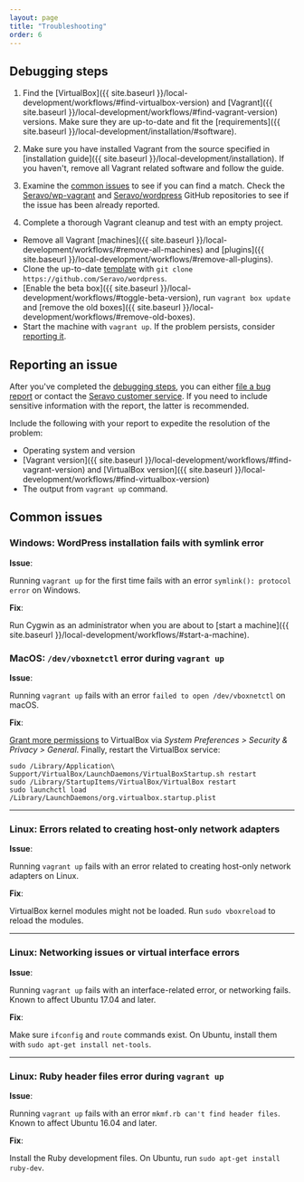 ```yaml
---
layout: page
title: "Troubleshooting"
order: 6
---
```


## Debugging steps

1. Find the [VirtualBox]({{ site.baseurl }}/local-development/workflows/#find-virtualbox-version) and
[Vagrant]({{ site.baseurl }}/local-development/workflows/#find-vagrant-version) versions. Make sure
they are up-to-date and fit the [requirements]({{ site.baseurl }}/local-development/installation/#software).

2. Make sure you have installed Vagrant from the source specified in
[installation guide]({{ site.baseurl }}/local-development/installation). If you haven't, remove all Vagrant
related software and follow the guide.

4. Examine the [common issues](#common-issues) to see if you can find a match. Check the
[Seravo/wp-vagrant](https://github.com/Seravo/wp-vagrant/issues) and
[Seravo/wordpress](https://github.com/Seravo/wordpress/issues) GitHub repositories to see if the issue
has been already reported.

5. Complete a thorough Vagrant cleanup and test with an empty project.
- Remove all Vagrant [machines]({{ site.baseurl }}/local-development/workflows/#remove-all-machines)
and [plugins]({{ site.baseurl }}/local-development/workflows/#remove-all-plugins).
- Clone the up-to-date [template](https://github.com/Seravo/wordpress) with
`git clone https://github.com/Seravo/wordpress`.
- [Enable the beta box]({{ site.baseurl }}/local-development/workflows/#toggle-beta-version), run `vagrant box update` and
[remove the old boxes]({{ site.baseurl }}/local-development/workflows/#remove-old-boxes).
- Start the machine with `vagrant up`. If the problem persists, consider [reporting it](#reporting-an-issue).

## Reporting an issue

After you've completed the [debugging steps](#debugging-steps), you can either
[file a bug report](https://github.com/Seravo/wordpress/issues/new) or contact the
[Seravo customer service](https://seravo.com/en/contact/). If you need to include sensitive information with
the report, the latter is recommended.

Include the following with your report to expedite the resolution of the problem:
- Operating system and version
- [Vagrant version]({{ site.baseurl }}/local-development/workflows/#find-vagrant-version) and
[VirtualBox version]({{ site.baseurl }}/local-development/workflows/#find-virtualbox-version)
- The output from `vagrant up` command.

## Common issues

### Windows: WordPress installation fails with symlink error

**Issue**:

Running `vagrant up` for the first time fails with an error `symlink(): protocol error` on Windows.

**Fix**:

Run Cygwin as an administrator when you are about to
[start a machine]({{ site.baseurl }}/local-development/workflows/#start-a-machine).


### MacOS: `/dev/vboxnetctl` error during `vagrant up`

**Issue**:

Running `vagrant up` fails with an error `failed to open /dev/vboxnetctl` on macOS.

**Fix**:

[Grant more permissions](https://developer.apple.com/library/archive/technotes/tn2459/_index.html) to
VirtualBox via _System Preferences > Security & Privacy > General_. Finally, restart the VirtualBox service:

```shell
sudo /Library/Application\ Support/VirtualBox/LaunchDaemons/VirtualBoxStartup.sh restart
sudo /Library/StartupItems/VirtualBox/VirtualBox restart
sudo launchctl load /Library/LaunchDaemons/org.virtualbox.startup.plist
```

---
### Linux: Errors related to creating host-only network adapters

**Issue**:

Running `vagrant up` fails with an error related to creating host-only network adapters on Linux.

**Fix**:

VirtualBox kernel modules might not be loaded. Run `sudo vboxreload` to reload the modules.

---
### Linux: Networking issues or virtual interface errors

**Issue**:

Running `vagrant up` fails with an interface-related error, or networking fails. Known to affect Ubuntu 17.04 and
later.

**Fix**:

Make sure `ifconfig` and `route` commands exist. On Ubuntu, install them with `sudo apt-get install net-tools`.

---
### Linux: Ruby header files error during `vagrant up`

**Issue**:

Running `vagrant up` fails with an error `mkmf.rb can't find header files`. Known to affect Ubuntu 16.04 and later.

**Fix**:

Install the Ruby development files. On Ubuntu, run `sudo apt-get install ruby-dev`.
